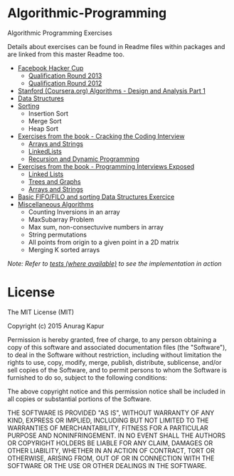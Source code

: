 Algorithmic-Programming
=======================

Algorithmic Programming Exercises

Details about exercises can be found in Readme files within packages and are linked from this master Readme too.

* [Facebook Hacker Cup](src/com/anuragkapur/fb)
	* [Qualification Round 2013](src/com/anuragkapur/fb/hackercup2013/qr)
	* [Qualification Round 2012](src/com/anuragkapur/fb/hackercup2012/qr)
* [Stanford (Coursera.org) Algorithms - Design and Analysis Part 1](src/com/anuragkapur/ada1)
* [Data Structures](src/com/anuragkapur/ds)
* [Sorting](src/com/anuragkapur/sorting) 
	* Insertion Sort
	* Merge Sort
	* Heap Sort
* [Exercises from the book - Cracking the Coding Interview](src/com/anuragkapur/ctci)
	* [Arrays and Strings](src/com/anuragkapur/ctci/arraysandstrings)
	* [LinkedLists](src/com/anuragkapur/ctci/linkedlists)
	* [Recursion and Dynamic Programming](src/com/anuragkapur/ctci/recursionanddp)
* [Exercises from the book - Programming Interviews Exposed](src/com/anuragkapur/pie)
	* [Linked Lists](src/com/anuragkapur/pie/linkedlists)
	* [Trees and Graphs](src/com/anuragkapur/pie/teesandgraphs)
	* [Arrays and Strings](src/com/anuragkapur/pie/arraysandstrings)
* [Basic FIFO/FILO and sorting Data Structures Exercice](src/com/anuragkapur/wgsn)
* [Miscellaneous Algorithms](src/com/anuragkapur/misc)
	* Counting Inversions in an array
	* MaxSubarray Problem
	* Max sum, non-consectuvive numbers in array
	* String permutations
	* All points from origin to a given point in a 2D matrix
	* Merging K sorted arrays
	
_Note: Refer to [tests (where available)](test/com/anuragkapur/) to see the implementation in action_	

License
=======
The MIT License (MIT)

Copyright (c) 2015 Anurag Kapur

Permission is hereby granted, free of charge, to any person obtaining a copy of this software and associated 
documentation files (the "Software"), to deal in the Software without restriction, including without limitation the 
rights to use, copy, modify, merge, publish, distribute, sublicense, and/or sell copies of the Software, and to permit 
persons to whom the Software is furnished to do so, subject to the following conditions:

The above copyright notice and this permission notice shall be included in all copies or substantial portions of the 
Software.

THE SOFTWARE IS PROVIDED "AS IS", WITHOUT WARRANTY OF ANY KIND, EXPRESS OR IMPLIED, INCLUDING BUT NOT LIMITED TO THE 
WARRANTIES OF MERCHANTABILITY, FITNESS FOR A PARTICULAR PURPOSE AND NONINFRINGEMENT. IN NO EVENT SHALL THE AUTHORS OR 
COPYRIGHT HOLDERS BE LIABLE FOR ANY CLAIM, DAMAGES OR OTHER LIABILITY, WHETHER IN AN ACTION OF CONTRACT, TORT OR 
OTHERWISE, ARISING FROM, OUT OF OR IN CONNECTION WITH THE SOFTWARE OR THE USE OR OTHER DEALINGS IN THE SOFTWARE.